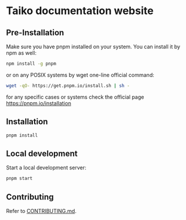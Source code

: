 # Taiko documentation website

## Pre-Installation

Make sure you have pnpm installed on your system. You can install it by npm as well:
```sh
npm install -g pnpm
```
or on any POSIX systems by wget one-line official command:
```sh
wget -qO- https://get.pnpm.io/install.sh | sh -
```
for any specific cases or systems check the official page https://pnpm.io/installation

## Installation

```sh
pnpm install
```

## Local development

Start a local development server:

```sh
pnpm start
```

## Contributing

Refer to [CONTRIBUTING.md](../../CONTRIBUTING.md).
